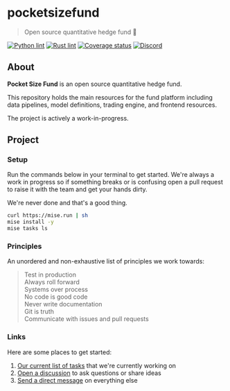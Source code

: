 # pocketsizefund 

> Open source quantitative hedge fund 🍊  

[![Python lint](https://github.com/pocketsizefund/pocketsizefund/actions/workflows/python.yaml/badge.svg)](https://github.com/pocketsizefund/pocketsizefund/actions/workflows/python.yaml) [![Rust lint](https://github.com/pocketsizefund/pocketsizefund/actions/workflows/rust.yaml/badge.svg)](https://github.com/pocketsizefund/pocketsizefund/actions/workflows/rust.yaml) [![Coverage status](https://coveralls.io/repos/github/pocketsizefund/pocketsizefund/badge.svg?branch=master)](https://coveralls.io/github/pocketsizefund/pocketsizefund?branch=master) [![Discord](https://img.shields.io/discord/1038839012602941528.svg?color=7289da&&logo=discord)]([https://discord.gg/uPEBbYYDB6](https://discord.gg/ZsNXCFm7ad))  

## About

**Pocket Size Fund** is an open source quantitative hedge fund.  

This repository holds the main resources for the fund platform including data pipelines, model definitions, trading engine, and frontend resources.  

The project is actively a work-in-progress.  

## Project

### Setup

Run the commands below in your terminal to get started. We're always a work in progress so if something breaks or is confusing open a pull request to raise it with the team and get your hands dirty.

We're never done and that's a good thing.

```sh
curl https://mise.run | sh
mise install -y
mise tasks ls
```

### Principles

An unordered and non-exhaustive list of principles we work towards:

> Test in production  
> Always roll forward  
> Systems over process  
> No code is good code  
> Never write documentation  
> Git is truth  
> Communicate with issues and pull requests  

### Links

Here are some places to get started:

1. [Our current list of tasks](https://github.com/orgs/pocketsizefund/projects/11) that we're currently working on
2. [Open a discussion](https://discord.com/channels/1230911601704435752/1230911601704435755) to ask questions or share ideas
3. [Send a direct message](https://twitter.com/forstmeier) on everything else
